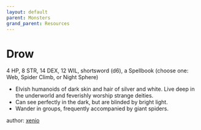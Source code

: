 ```yaml
---
layout: default
parent: Monsters
grand_parent: Resources
---
```

# Drow
4 HP, 8 STR, 14 DEX, 12 WIL, shortsword (d6), a Spellbook (choose one: Web, Spider Climb, or Night Sphere)  
- Elvish humanoids of dark skin and hair of silver and white.   Live deep in the underworld and feverishly worship strange deities.  
- Can see perfectly in the dark, but are blinded by bright light.  
- Wander in groups, frequently accompanied by giant spiders.  

author: [xenio](https://xenioinabottle.blogspot.com)
